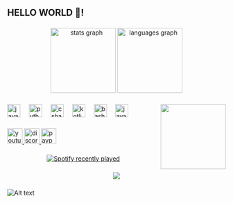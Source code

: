 <h2 align="left">HELLO WORLD 👋!</h2>

###

<div align="center">
  <img src="https://github-readme-stats.vercel.app/api?username=PanecilloPY&hide_title=false&hide_rank=false&show_icons=true&include_all_commits=true&count_private=true&disable_animations=false&theme=dracula&locale=en&hide_border=false" height="150" alt="stats graph"  />
  <img src="https://github-readme-stats.vercel.app/api/top-langs?username=PanecilloPY&locale=en&hide_title=false&layout=compact&card_width=320&langs_count=5&theme=dracula&hide_border=false" height="150" alt="languages graph"  />
</div>

###

<img align="right" height="150" src="https://media4.giphy.com/media/v1.Y2lkPTc5MGI3NjExM3k2NTBlNWNvMXZrNnFvcDk5OWs5MGk0YTk3dTBpMjkwZzV2ank0YyZlcD12MV9pbnRlcm5hbF9naWZfYnlfaWQmY3Q9Zw/FNI0R3x281Qbcj48eC/giphy.gif"  />

###

<div align="left">
  <img src="https://cdn.jsdelivr.net/gh/devicons/devicon/icons/javascript/javascript-original.svg" height="30" alt="javascript logo"  />
  <img width="12" />
  <img src="https://cdn.jsdelivr.net/gh/devicons/devicon/icons/python/python-original.svg" height="30" alt="python logo"  />
  <img width="12" />
  <img src="https://cdn.jsdelivr.net/gh/devicons/devicon/icons/csharp/csharp-original.svg" height="30" alt="csharp logo"  />
  <img width="12" />
  <img src="https://cdn.jsdelivr.net/gh/devicons/devicon/icons/kotlin/kotlin-original.svg" height="30" alt="kotlin logo"  />
  <img width="12" />
  <img src="https://cdn.jsdelivr.net/gh/devicons/devicon/icons/bash/bash-original.svg" height="30" alt="bash logo"  />
  <img width="12" />
  <img src="https://cdn.jsdelivr.net/gh/devicons/devicon/icons/java/java-original.svg" height="30" alt="java logo"  />
</div>

###

<div align="left">
  <a href="https://www.youtube.com/@Slowlyes" target="_blank">
    <img src="https://img.shields.io/static/v1?message=Youtube&logo=youtube&label=&color=FF0000&logoColor=white&labelColor=&style=for-the-badge" height="35" alt="youtube logo"  />
  </a>
  <a href="http://discordapp.com/users/696717602382151721" target="_blank">
    <img src="https://img.shields.io/static/v1?message=Discord&logo=discord&label=&color=7289DA&logoColor=white&labelColor=&style=for-the-badge" height="35" alt="discord logo"  />
  </a>
  <a href="paypal.me/mxiimm" target="_blank">
    <img src="https://img.shields.io/static/v1?message=PayPal&logo=paypal&label=&color=00457C&logoColor=white&labelColor=&style=for-the-badge" height="35" alt="paypal logo"  />
  </a>
</div>

###

<div align="center">
  <a href="https://open.spotify.com/user/vksd">
    <img src="https://spotify-recently-played-readme.vercel.app/api?user=vksd&count=5" alt="Spotify recently played"  />
  </a>
</div>

###

<div align="center">
  <img src="![Alt text](https://spotify-recently-played-readme.vercel.app/api?user=31b6sf5k5ut6cxatohoaq3jckkuy&unique={true|1|on|yes})"  />
</div>

###
![Alt text](https://spotify-recently-played-readme.vercel.app/api?user=31b6sf5k5ut6cxatohoaq3jckkuy&unique={true|1|on|yes})
